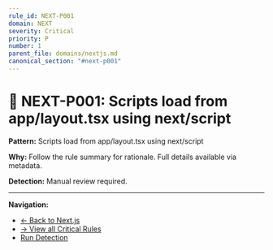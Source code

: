 ```yaml
---
rule_id: NEXT-P001
domain: NEXT
severity: Critical
priority: P
number: 1
parent_file: domains/nextjs.md
canonical_section: "#next-p001"
---
```


# 🔴 NEXT-P001: Scripts load from app/layout.tsx using next/script

**Pattern:** Scripts load from app/layout.tsx using next/script

**Why:** Follow the rule summary for rationale. Full details available via metadata.

**Detection:** Manual review required.

---

**Navigation:**
- [← Back to Next.js](../nextjs.md#next-p001)
- [→ View all Critical Rules](README.md)
- [Run Detection](../../_automation/detect-next-violations.sh)
